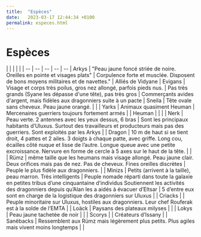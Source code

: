 ```yaml
---
title:  "Espèces"
date:   2023-03-17 12:44:34 +0100
permalink: especes.html
---
```

# Espèces

| | | | |
| -- | -- | -- | -- | --
| Arkys | "Peau jaune foncé striée de noire. Oreilles en pointe et visages plats" | Corpulence forte et musclée. Disposent de bons moyens militaires et de navettes." | Alliés de Vidyane
| Evigans  | Visage et corps très poilus, gros nez allongé, parfois pieds nus.  | Pas très grands (Syane les dépasse d'une tête), pas très gros | Commerçants avides d'argent, mais fidèles aux dragonniers suite à un pacte
| Sneila | Tête ovale sans cheveux. Peau jaune orangé. |  |
| Yarks | Animaux quasiment Heuman  | Mercenaires guerriers toujours fortement armés |
| Heuman  |  |  |
| Nerk | Peau verte. 2 antennes avec les yeux dessus, 6 bras  | Sont les principaux habitants d’Uluxus. Surtout des travailleurs et producteurs mais pas des guerriers. Sont exploités par les Arkys |
| Dragon | 10 m de haut si se tient droit, 4 pattes et 2 ailes. 3 doigts à chaque patte, avec griffe. Long cou, écailles côté nuque et lisse de l’autre. Longue queue avec une petite excroissance. Nervure en forme de cercle à 5 axes sur le haut de la tête.  |  |
| Rümz | même taille que les heumans mais visage allongé. Peau jaune clair. Deux orifices mais pas de nez. Pas de cheveux. Fines oreilles discrètes | Peuple le plus fidèle aux dragonniers. |
| Minizs | Petits (arrivent à la taille), peau marron. Très intelligents | Peuple nomade réparti dans toute la galaxie en petites tribus d’une cinquantaine d’individus Soutiennent les activités des dragonniers depuis qu’Alan les a aidés à évacuer d’Eltsar | 5 d’entre eux sont en charge de la logistique des dragonniers sur Uluxus |
| Criacks |  | Peuple minoritaire sur Uluxus, hostiles aux dragonniers. Leur chef Rouferak est à la solde de l’EMTA |
| Loäck | Paysans des plateaux milyses |  |
| Lokys | Peau jaune tachetée de noir |  |
| Scorys |  | Créateurs d’Issany |
| Sanëbacks | Ressemblent aux Rümz mais légèrement plus petits. Plus agiles mais vivent moins longtemps |  |
